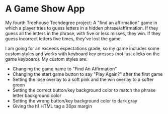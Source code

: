 # A Game Show App
 My fourth Treehouse Techdegree project: A "find an affirmation" game in which a player tries to guess letters in a hidden phrase/affirmation. If they guess all the letters in the phrase, with five or less misses, they win. If they guess incorrect letters five times, they've lost the game. 
 
 I am going for an exceeds expectations grade, so my game includes some custom styles and works with keyboard key presses (not just clicks on the game keyboard). My custom styles are: 
 - Changing the game name to "Find An Affirmation"
 - Changing the start game button to say "Play Again?" after the first game
 - Setting the lose overlay to a soft pink and the win overlay to a softer green
 - Setting the correct button/key background color to match the phrase letter background color
 - Setting the wrong button/key background color to dark gray
 - Giving the h1 HTML tag a 30px margin